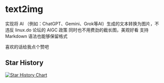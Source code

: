 # text2img

实现将 AI （例如：ChatGPT、Gemini、Grok等AI）生成的文本转换为图片，不违反 linux.do 论坛的 AIGC 政策
同时也不用费劲的截长图，美观好看
支持 Markdown 语法也能够保留格式

喜欢的话给我点个赞吧

## Star History

[![Star History Chart](https://api.star-history.com/svg?repos=rebout7200/text2img&type=Date)](https://www.star-history.com/#rebout7200/text2img&Date)
